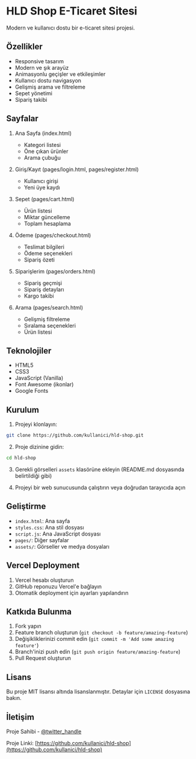 # HLD Shop E-Ticaret Sitesi

Modern ve kullanıcı dostu bir e-ticaret sitesi projesi.

## Özellikler

- Responsive tasarım
- Modern ve şık arayüz
- Animasyonlu geçişler ve etkileşimler
- Kullanıcı dostu navigasyon
- Gelişmiş arama ve filtreleme
- Sepet yönetimi
- Sipariş takibi

## Sayfalar

1. Ana Sayfa (index.html)
   - Kategori listesi
   - Öne çıkan ürünler
   - Arama çubuğu

2. Giriş/Kayıt (pages/login.html, pages/register.html)
   - Kullanıcı girişi
   - Yeni üye kaydı

3. Sepet (pages/cart.html)
   - Ürün listesi
   - Miktar güncelleme
   - Toplam hesaplama

4. Ödeme (pages/checkout.html)
   - Teslimat bilgileri
   - Ödeme seçenekleri
   - Sipariş özeti

5. Siparişlerim (pages/orders.html)
   - Sipariş geçmişi
   - Sipariş detayları
   - Kargo takibi

6. Arama (pages/search.html)
   - Gelişmiş filtreleme
   - Sıralama seçenekleri
   - Ürün listesi

## Teknolojiler

- HTML5
- CSS3
- JavaScript (Vanilla)
- Font Awesome (ikonlar)
- Google Fonts

## Kurulum

1. Projeyi klonlayın:
```bash
git clone https://github.com/kullanici/hld-shop.git
```

2. Proje dizinine gidin:
```bash
cd hld-shop
```

3. Gerekli görselleri `assets` klasörüne ekleyin (README.md dosyasında belirtildiği gibi)

4. Projeyi bir web sunucusunda çalıştırın veya doğrudan tarayıcıda açın

## Geliştirme

- `index.html`: Ana sayfa
- `styles.css`: Ana stil dosyası
- `script.js`: Ana JavaScript dosyası
- `pages/`: Diğer sayfalar
- `assets/`: Görseller ve medya dosyaları

## Vercel Deployment

1. Vercel hesabı oluşturun
2. GitHub reponuzu Vercel'e bağlayın
3. Otomatik deployment için ayarları yapılandırın

## Katkıda Bulunma

1. Fork yapın
2. Feature branch oluşturun (`git checkout -b feature/amazing-feature`)
3. Değişikliklerinizi commit edin (`git commit -m 'Add some amazing feature'`)
4. Branch'inizi push edin (`git push origin feature/amazing-feature`)
5. Pull Request oluşturun

## Lisans

Bu proje MIT lisansı altında lisanslanmıştır. Detaylar için `LICENSE` dosyasına bakın.

## İletişim

Proje Sahibi - [@twitter_handle](https://twitter.com/twitter_handle)

Proje Linki: [https://github.com/kullanici/hld-shop](https://github.com/kullanici/hld-shop) 